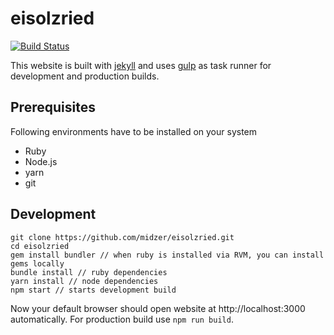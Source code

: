 # eisolzried 

[![Build Status](https://travis-ci.org/midzer/eisolzried.svg?branch=master)](https://travis-ci.org/midzer/eisolzried)

This website is built with [jekyll](http://jekyllrb.com) and uses [gulp](https://gulpjs.com/) as task runner for development and production builds.

## Prerequisites

Following environments have to be installed on your system

* Ruby
* Node.js
* yarn
* git

## Development

```
git clone https://github.com/midzer/eisolzried.git
cd eisolzried
gem install bundler // when ruby is installed via RVM, you can install gems locally
bundle install // ruby dependencies
yarn install // node dependencies
npm start // starts development build
```

Now your default browser should open website at http://localhost:3000 automatically. For production build use `npm run build`.
